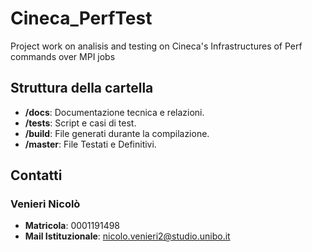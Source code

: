 # Cineca_PerfTest
Project work on analisis and testing on Cineca's Infrastructures of Perf commands over MPI jobs

## Struttura della cartella
- **/docs**: Documentazione tecnica e relazioni.
- **/tests**: Script e casi di test.
- **/build**: File generati durante la compilazione.
- **/master**: File Testati e Definitivi.

## Contatti
### Venieri Nicolò
- **Matricola**: 0001191498  
- **Mail Istituzionale**: [nicolo.venieri2@studio.unibo.it](mailto:nicolo.venieri2@studio.unibo.it)
